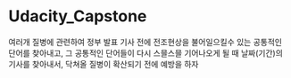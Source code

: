 # Udacity_Capstone

여러개 질병에 관련하여 정부 발표 기사 전에 전조현상을 불어일으킬수 있는 공통적인 단어를 찾아내고, 
그 공통적인 단어들이 다시 스믈스믈 기어나오게 될 때  날짜(기간)의 기사를 찾아내서, 닥쳐올 질병이 확산되기 전에 예방을 하자
